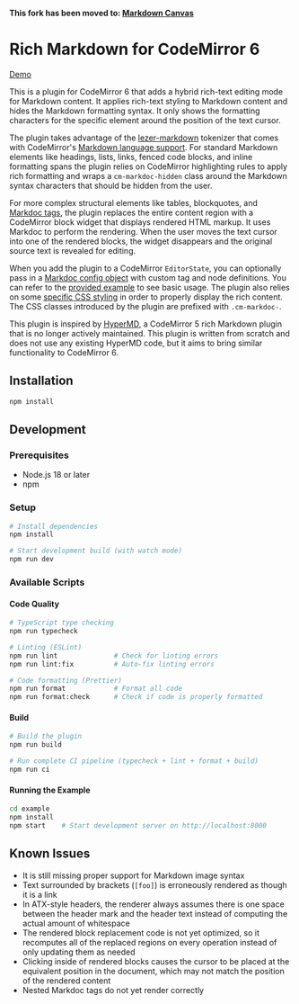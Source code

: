 **This fork has been moved to: [Markdown Canvas](https://github.com/emdashcodes/codemirror-markdown-canvas)**

# Rich Markdown for CodeMirror 6

[Demo](https://markdoc-hybrid-editor.netlify.app)

This is a plugin for CodeMirror 6 that adds a hybrid rich-text editing mode for Markdown content. It applies rich-text styling to Markdown content and hides the Markdown formatting syntax. It only shows the formatting characters for the specific element around the position of the text cursor.

The plugin takes advantage of the [lezer-markdown](https://github.com/lezer-parser/markdown) tokenizer that comes with CodeMirror's [Markdown language support](https://github.com/codemirror/lang-markdown). For standard Markdown elements like headings, lists, links, fenced code blocks, and inline formatting spans the plugin relies on CodeMirror highlighting rules to apply rich formatting and wraps a `cm-markdoc-hidden` class around the Markdown syntax characters that should be hidden from the user.

For more complex structural elements like tables, blockquotes, and [Markdoc tags](http://markdoc.dev/docs/tags), the plugin replaces the entire content region with a CodeMirror block widget that displays rendered HTML markup. It uses Markdoc to perform the rendering. When the user moves the text cursor into one of the rendered blocks, the widget disappears and the original source text is revealed for editing.

When you add the plugin to a CodeMirror `EditorState`, you can optionally pass in a [Markdoc config object](https://markdoc.dev/docs/config) with custom tag and node definitions. You can refer to the [provided example](example/index.ts) to see basic usage. The plugin also relies on some [specific CSS styling](example/style.css) in order to properly display the rich content. The CSS classes introduced by the plugin are prefixed with `.cm-markdoc-`.

This plugin is inspired by [HyperMD](https://github.com/laobubu/HyperMD), a CodeMirror 5 rich Markdown plugin that is no longer actively maintained. This plugin is written from scratch and does not use any existing HyperMD code, but it aims to bring similar functionality to CodeMirror 6.

## Installation

```bash
npm install
```

## Development

### Prerequisites

- Node.js 18 or later
- npm

### Setup

```bash
# Install dependencies
npm install

# Start development build (with watch mode)
npm run dev
```

### Available Scripts

#### Code Quality

```bash
# TypeScript type checking
npm run typecheck

# Linting (ESLint)
npm run lint              # Check for linting errors
npm run lint:fix          # Auto-fix linting errors

# Code formatting (Prettier)
npm run format            # Format all code
npm run format:check      # Check if code is properly formatted
```

#### Build

```bash
# Build the plugin
npm run build

# Run complete CI pipeline (typecheck + lint + format + build)
npm run ci
```

#### Running the Example

```bash
cd example
npm install
npm start    # Start development server on http://localhost:8000
```

## Known Issues

- It is still missing proper support for Markdown image syntax
- Text surrounded by brackets (`[foo]`) is erroneously rendered as though it is a link
- In ATX-style headers, the renderer always assumes there is one space between the header mark and the header text instead of computing the actual amount of whitespace
- The rendered block replacement code is not yet optimized, so it recomputes all of the replaced regions on every operation instead of only updating them as needed
- Clicking inside of rendered blocks causes the cursor to be placed at the equivalent position in the document, which may not match the position of the rendered content
- Nested Markdoc tags do not yet render correctly
